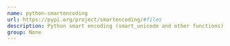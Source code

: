 ```yaml
---
name: python-smartencoding
url: https://pypi.org/project/smartencoding/#files
description: Python smart encoding (smart_unicode and other functions).
group: None
---
```

